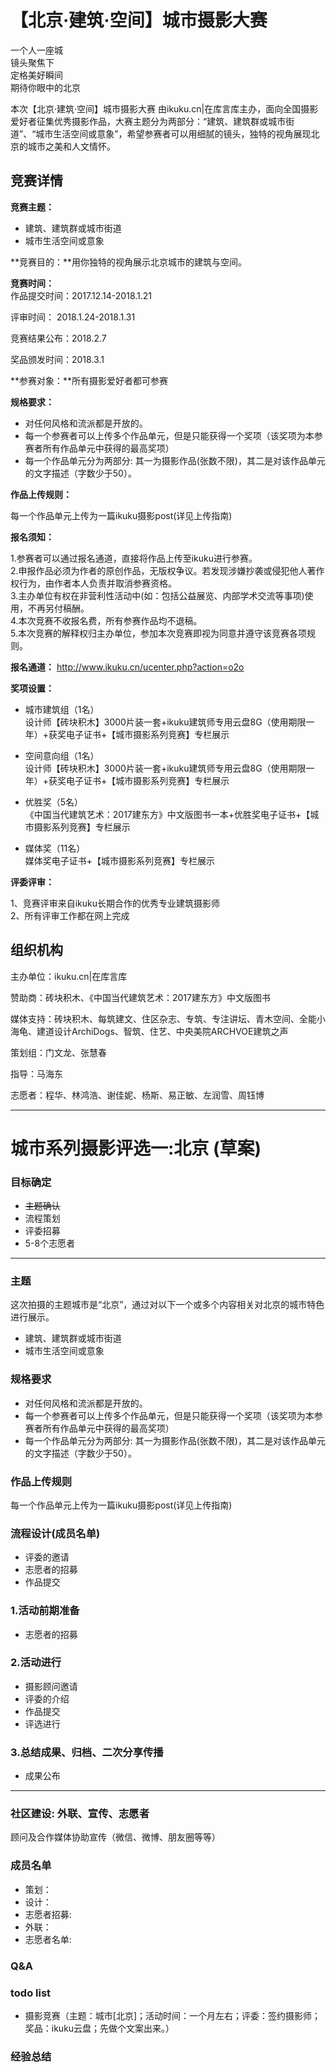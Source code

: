 # 【北京·建筑·空间】城市摄影大赛  

一个人一座城    
镜头聚焦下  
定格美好瞬间  
期待你眼中的北京  

本次【北京·建筑·空间】城市摄影大赛 由ikuku.cn|在库言库主办，面向全国摄影爱好者征集优秀摄影作品，大赛主题分为两部分：“建筑、建筑群或城市街道”、“城市生活空间或意象”，希望参赛者可以用细腻的镜头，独特的视角展现北京的城市之美和人文情怀。  

## 竞赛详情  

**竞赛主题：**  
* 建筑、建筑群或城市街道
* 城市生活空间或意象

**竞赛目的：**用你独特的视角展示北京城市的建筑与空间。  

**竞赛时间：**  
作品提交时间：2017.12.14-2018.1.21  

评审时间： 2018.1.24-2018.1.31  

竞赛结果公布：2018.2.7  

奖品颁发时间：2018.3.1  

**参赛对象：**所有摄影爱好者都可参赛  

**规格要求：**  

* 对任何风格和流派都是开放的。  
* 每一个参赛者可以上传多个作品单元，但是只能获得一个奖项（该奖项为本参赛者所有作品单元中获得的最高奖项）  
* 每一个作品单元分为两部分: 其一为摄影作品(张数不限)，其二是对该作品单元的文字描述（字数少于50）。  

**作品上传规则：**   

每一个作品单元上传为一篇ikuku摄影post(详见上传指南)

**报名须知：**  

1.参赛者可以通过报名通道，直接将作品上传至ikuku进行参赛。  
2.申报作品必须为作者的原创作品，无版权争议。若发现涉嫌抄袭或侵犯他人著作权行为，由作者本人负责并取消参赛资格。  
3.主办单位有权在非营利性活动中(如：包括公益展览、内部学术交流等事项)使用，不再另付稿酬。  
4.本次竞赛不收报名费，所有参赛作品均不退稿。  
5.本次竞赛的解释权归主办单位，参加本次竞赛即视为同意并遵守该竞赛各项规则。  

**报名通道：**  http://www.ikuku.cn/ucenter.php?action=o2o    

**奖项设置：**  

* 城市建筑组（1名）  
设计师【砖块积木】3000片装一套+ikuku建筑师专用云盘8G（使用期限一年）+获奖电子证书+【城市摄影系列竞赛】专栏展示  

* 空间意向组（1名）  
设计师【砖块积木】3000片装一套+ikuku建筑师专用云盘8G（使用期限一年）+获奖电子证书+【城市摄影系列竞赛】专栏展示  

* 优胜奖（5名）  
《中国当代建筑艺术：2017建东方》中文版图书一本+优胜奖电子证书+【城市摄影系列竞赛】专栏展示  

* 媒体奖（11名）  
媒体奖电子证书+【城市摄影系列竞赛】专栏展示    

**评委评审：**  

1、竞赛评审来自ikuku长期合作的优秀专业建筑摄影师  
2、所有评审工作都在网上完成  

## 组织机构  

主办单位：ikuku.cn|在库言库  

赞助商：砖块积木、《中国当代建筑艺术：2017建东方》中文版图书  

媒体支持：砖块积木、每筑建文、住区杂志、专筑、专注讲坛、青木空间、全能小海龟、建道设计ArchiDogs、智筑、住艺、中央美院ARCHVOE建筑之声  

策划组：门文龙、张慧春  

指导：马海东  

志愿者：程华、林鸿浩、谢佳妮、杨斯、易正敏、左润雪、周钰博  


-----  

# 城市系列摄影评选一:北京 (草案)


### 目标确定      

* ~~主题确认~~ 
* 流程策划
* 评委招募
* 5-8个志愿者

----

### 主题

这次拍摄的主题城市是“北京”，通过对以下一个或多个内容相关对北京的城市特色进行展示。

* 建筑、建筑群或城市街道
* 城市生活空间或意象


### 规格要求

* 对任何风格和流派都是开放的。
* 每一个参赛者可以上传多个作品单元，但是只能获得一个奖项（该奖项为本参赛者所有作品单元中获得的最高奖项）
* 每一个作品单元分为两部分: 其一为摄影作品(张数不限)，其二是对该作品单元的文字描述（字数少于50）。
### 作品上传规则 

每一个作品单元上传为一篇ikuku摄影post(详见上传指南)

###  流程设计(成员名单)

* 评委的邀请  
* 志愿者的招募  
* 作品提交  


### 1.活动前期准备

* 志愿者的招募  

### 2.活动进行

* 摄影顾问邀请
* 评委的介绍  
* 作品提交  
* 评选进行

### 3.总结成果、归档、二次分享传播

* 成果公布  

-----


### 社区建设: 外联、宣传、志愿者

顾问及合作媒体协助宣传（微信、微博、朋友圈等等）

### 成员名单

* 策划：
* 设计：
* 志愿者招募: 
* 外联：
* 志愿者名单: 


### Q&A  


### todo list  

* 摄影竞赛（主题：城市[北京]；活动时间：一个月左右；评委：签约摄影师；奖品：ikuku云盘；先做个文案出来。）


### 经验总结

 


